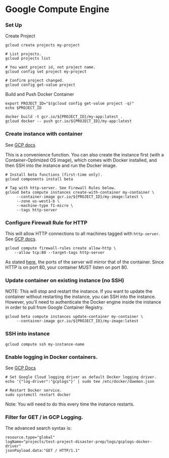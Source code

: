# Google Compute Engine

### Set Up

Create Project
```
gcloud create projects my-project

# List projects.
gcloud projects list

# You want project id, not project name.
gcloud config set project my-project

# Confirm project changed.
gcloud config get-value project
```

Build and Push Docker Container
```
export PROJECT_ID="$(gcloud config get-value project -q)"
echo $PROJECT_ID

docker build -t gcr.io/${PROJECT_ID}/my-app:latest .
gcloud docker -- push gcr.io/${PROJECT_ID}/my-app:latest
```

### Create instance with container
See [GCP docs](https://cloud.google.com/sdk/gcloud/reference/beta/compute/instances/create-with-container)

This is a convenience function. You can also create the instance first (with a Container-Optimized OS image), which comes with Docker installed, and then SSH into the instance and run the Docker image.

```
# Install beta functions (first-time only).
gcloud components install beta

# Tag with http-server. See Firewall Rules below.
gcloud beta compute instances create-with-container my-container \
     --container-image gcr.io/${PROJECT_ID}/my-image:latest \
     --zone us-west1-b \
     --machine-type f1-micro \
     --tags http-server
```

### Configure Firewall Rule for HTTP
This will allow HTTP connections to all machines tagged with `http-server`.
See [GCP docs](https://cloud.google.com/compute/docs/containers/configuring-options-to-run-containers#publishing_container_ports).
```
gcloud compute firewall-rules create allow-http \
    --allow tcp:80 --target-tags http-server
```

As stated [here](https://cloud.google.com/compute/docs/containers/configuring-options-to-run-containers#publishing_container_ports), the ports of the server will mirror that of the container. Since HTTP is on port 80, your container MUST listen on port 80.

### Update container on existing instance (no SSH)

NOTE: This will stop and restart the instance.
If you want to update the container without restarting the instance, you can SSH into the instance. However, you'll need to authenticate the Docker engine inside the instance in order to pull from Google Container Registry.

```
gcloud beta compute instances update-container my-container \
     --container-image gcr.io/${PROJECT_ID}/my-image:latest
```

### SSH into instance

```
gcloud compute ssh my-instance-name
```

### Enable logging in Docker containers.

See [GCP Docs](https://cloud.google.com/community/tutorials/docker-gcplogs-driver)


```
# Set Google Cloud logging driver as default Docker logging driver.
echo '{"log-driver":"gcplogs"}' | sudo tee /etc/docker/daemon.json

# Restart Docker service.
sudo systemctl restart docker
```

Note: You will need to do this every time the instance restarts.

### Filter for GET / in GCP Logging.

The advanced search syntax is:

```
resource.type="global"
logName="projects/test-project-disaster-prep/logs/gcplogs-docker-driver"
jsonPayload.data:"GET / HTTP/1.1"
```

###
